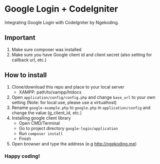 # Google Login + CodeIgniter
Integrating Google Login with CodeIgniter by Ngekoding.

## Important
1. Make sure composer was installed 
2. Make sure you have Google client id and client secret (also setting for callback url, etc.)

## How to install
1. Clone/download this repo and place to your local server
   - XAMPP: path/to/xampp/htdocs
2. Open `application/config/config.php` and change `base_url` to your own setting (Note: for local use, please use a virtualhost)
3. Rename `google-example.php` to `google.php` in `application/config` and change the value (g_client_id, etc.)
3. Installing google client library
   - Open CMD/Terminal
   - Go to project directory `google-login/application`
   - Run `composer install`
   - Finish
4. Open browser and type the address (e.g http://ngekoding.me)

### Happy coding!
